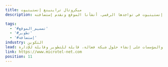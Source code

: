 ```yaml
---
title: ميكروتال تراينينغ إنستيتيوت
description: تعاونت يونيفارواب مع ميكروتال تراينينغ إنستيتيوت في تواجدها الرقمي. أنشأنا الموقع ونقدم إستضافته.

tags:
  - '#تصميم_الموقع'
  - '#تطوير'
  - '#إستضافة'
industry: التكوين
lead: تم إنشاء معهد ميكروتال تراينينغ إنستيتيوت في عام 1992. قد حددت لنفسها هدف مساعدة الشركات والمؤسسات على إنشاء حلول شبكة فعالة، قابلة للتطوير وقابلة للإدارة.
link: https://www.microtel-net.com
position: 11
---
```

